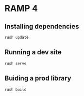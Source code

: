 # RAMP 4

## Installing dependencies
`rush update`

## Running a dev site
`rush serve`

## Buiding a prod library
`rush build`
